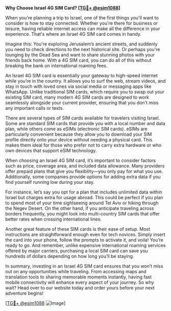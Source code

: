 **Why Choose Israel 4G SIM Card? [[TG💪+ @esim1088](https://t.me/s/esim1088)]**

When you're planning a trip to Israel, one of the first things you'll want to consider is how to stay connected. Whether you're there for business or leisure, having reliable internet access can make all the difference in your experience. That's where an Israel 4G SIM card comes in handy.

Imagine this: You're exploring Jerusalem’s ancient streets, and suddenly you need to check directions to the next historical site. Or perhaps you're lounging by the Dead Sea and want to share stunning photos with your friends back home. With a 4G SIM card, you can do all of this without breaking the bank on international roaming fees.

An Israel 4G SIM card is essentially your gateway to high-speed internet while you’re in the country. It allows you to surf the web, stream videos, and stay in touch with loved ones via social media or messaging apps like WhatsApp. Unlike traditional SIM cards, which require you to swap out your existing SIM card, many modern 4G SIM cards are designed to work seamlessly alongside your current provider, ensuring that you don’t miss any important calls or texts.

There are several types of SIM cards available for travelers visiting Israel. Some are standard SIM cards that provide you with a local number and data plan, while others come as eSIMs (electronic SIM cards). eSIMs are particularly convenient because they allow you to download your SIM profile directly onto your device without needing a physical card. This makes them ideal for those who prefer not to carry extra hardware or who own devices that support eSIM technology.

When choosing an Israel 4G SIM card, it’s important to consider factors such as price, coverage area, and included data allowance. Many providers offer prepaid plans that give you flexibility—you only pay for what you use. Additionally, some companies provide options for adding extra data if you find yourself running low during your stay.

For instance, let’s say you opt for a plan that includes unlimited data within Israel but charges extra for usage abroad. This could be perfect if you plan to spend most of your time sightseeing around Tel Aviv or hiking through the Negev Desert. On the other hand, if you anticipate traveling across borders frequently, you might look into multi-country SIM cards that offer better rates when crossing international lines.

Another great feature of these SIM cards is their ease of setup. Most instructions are straightforward enough even for tech novices. Simply insert the card into your phone, follow the prompts to activate it, and voila! You’re ready to go. And remember, unlike expensive international roaming services offered by major carriers, purchasing a local SIM card can save you hundreds of dollars depending on how long you’ll be staying.

In summary, investing in an Israel 4G SIM card ensures that you won’t miss out on any opportunities while traveling. From accessing maps and translation tools to sharing memorable moments instantly, having fast mobile connectivity will enhance every aspect of your journey. So why wait? Head over to our website today and order yours before your next adventure begins!

[[TG💪+ @esim1088](https://t.me/s/esim1088) ![Image](https://i.postimg.cc/Y0z9fWf4/image.png)]